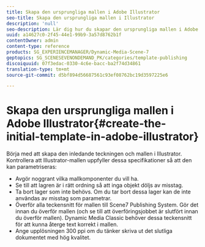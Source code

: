 ```yaml
---
title: Skapa den ursprungliga mallen i Adobe Illustrator
seo-title: Skapa den ursprungliga mallen i Illustrator
description: 'null'
seo-description: Lär dig hur du skapar den ursprungliga mallen i Adobe Illustrator.
uuid: a14627c0-2f45-44e1-99b9-3a57d8762b1f
contentOwner: admin
content-type: reference
products: SG_EXPERIENCEMANAGER/Dynamic-Media-Scene-7
geptopics: SG_SCENESEVENONDEMAND_PK/categories/template-publishing
discoiquuid: 07f3edac-0330-4c6e-bacc-ba2f74d34861
translation-type: tm+mt
source-git-commit: d5bf894d56687561c93ef08762bc19d3597225e6

---
```



# Skapa den ursprungliga mallen i Adobe Illustrator{#create-the-initial-template-in-adobe-illustrator}

Börja med att skapa den inledande teckningen och mallen i Illustrator. Kontrollera att Illustrator-mallen uppfyller dessa specifikationer så att den kan parametriseras:

* Avgör noggrant vilka mallkomponenter du vill ha.
* Se till att lagren är i rätt ordning så att inga objekt döljs av misstag.
* Ta bort lager som inte behövs. Om du tar bort dessa lager kan de inte användas av misstag som parametrar.
* Överför alla teckensnitt för mallen till Scene7 Publishing System. Gör det innan du överför mallen (och se till att överföringsjobbet är slutfört innan du överför mallen). Dynamic Media Classic behöver dessa teckensnitt för att kunna återge text korrekt i mallen.
* Ange upplösningen 300 ppi om du tänker skriva ut det slutliga dokumentet med hög kvalitet.

